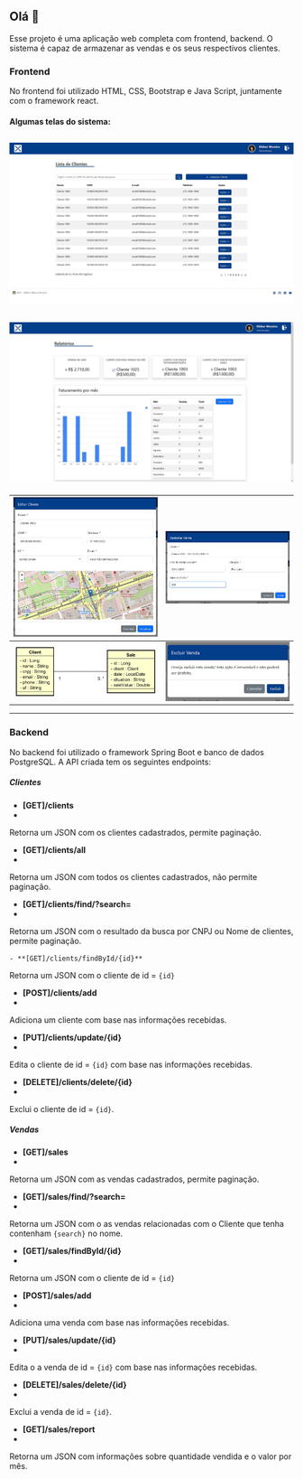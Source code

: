 ## Olá 👋
Esse projeto é uma aplicação web completa com frontend, backend.
O sistema é capaz de armazenar as vendas e os seus respectivos clientes.

### Frontend
No frontend foi utilizado HTML, CSS, Bootstrap e Java Script, juntamente com o framework react.

#### Algumas telas do sistema:
![enter image description here](https://raw.githubusercontent.com/kleber0a0m/links-youtube/main/imagens/d030h5q4.JPG)
-------------------------------------
![enter image description here](https://raw.githubusercontent.com/kleber0a0m/links-youtube/main/imagens/7ajmef89.JPG)
-----------------------------------
| ![enter image description here](https://raw.githubusercontent.com/kleber0a0m/links-youtube/main/imagens/91d83jks.JPG) | ![enter image description here](https://raw.githubusercontent.com/kleber0a0m/links-youtube/main/imagens/937rcyx5.JPG) |
|--|--|
| ![enter image description here](https://raw.githubusercontent.com/kleber0a0m/links-youtube/main/imagens/4558x48x.JPG) | ![enter image description here](https://raw.githubusercontent.com/kleber0a0m/links-youtube/main/imagens/6n67ab4e.JPG) |
-----------------------------------

### Backend
No backend foi utilizado o framework Spring Boot e banco de dados PostgreSQL. 
A API criada tem os seguintes endpoints:

##### Clientes

 - **[GET]/clients**
 - 
 Retorna um JSON com os clientes cadastrados, permite paginação.

  - **[GET]/clients/all**
  - 
 Retorna um JSON com todos os clientes cadastrados, não permite paginação.
 
   - **[GET]/clients/find/?search=**
   - 
 Retorna um JSON com o resultado da busca por CNPJ ou Nome de clientes, permite paginação.
 
    - **[GET]/clients/findById/{id}**
    
 Retorna um JSON com o cliente de id = `{id}`
 
   - **[POST]/clients/add**
   - 
Adiciona um cliente com base nas informações recebidas.

   - **[PUT]/clients/update/{id}**
   - 
Edita o cliente de id = `{id}` com base nas informações recebidas.

   - **[DELETE]/clients/delete/{id}**
   - 
Exclui o cliente de id = `{id}`.

##### Vendas
   - **[GET]/sales**
   - 
 Retorna um JSON com as vendas cadastrados, permite paginação.
 
   - **[GET]/sales/find/?search=**
   - 
 Retorna um JSON com o as vendas relacionadas com o Cliente que tenha contenham `{search}` no nome.

   - **[GET]/sales/findById/{id}**
   - 
 Retorna um JSON com o cliente de id = `{id}`

   - **[POST]/sales/add**
   - 
Adiciona uma venda com base nas informações recebidas.

   - **[PUT]/sales/update/{id}**
   - 
Edita o a venda de id = `{id}` com base nas informações recebidas.

   - **[DELETE]/sales/delete/{id}**
   - 
Exclui a venda de id = `{id}`.

   - **[GET]/sales/report**
   - 
 Retorna um JSON com informações sobre quantidade vendida e o valor por mês.
